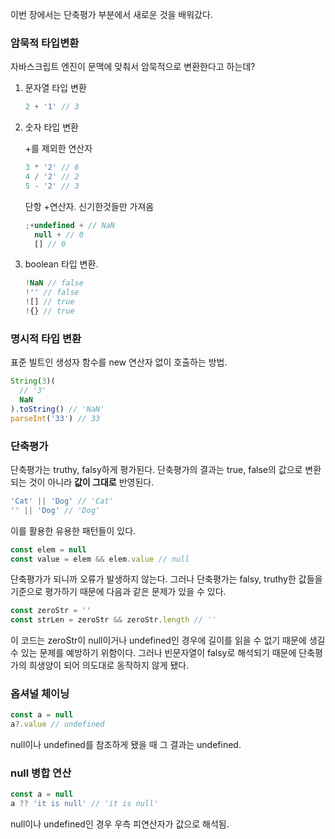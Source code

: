이번 장에서는 단축평가 부분에서 새로운 것을 배워갔다.

### 암묵적 타입변환

자바스크립트 엔진이 문맥에 맞춰서 암묵적으로 변환한다고 하는데?

1. 문자열 타입 변환

   ```jsx
   2 + '1' // 3
   ```

2. 숫자 타입 변환

   +를 제외한 연산자

   ```jsx
   3 * '2' // 6
   4 / '2' // 2
   5 - '2' // 3
   ```

   단항 +연산자. 신기한것들만 가져옴

   ```jsx
   ;+undefined + // NaN
     null + // 0
     [] // 0
   ```

3. boolean 타입 변환.

   ```jsx
   !NaN // false
   !'' // false
   ![] // true
   !{} // true
   ```

### 명시적 타입 변환

표준 빌트인 생성자 함수를 new 연산자 없이 호출하는 방법.

```jsx
String(3)(
  // '3'
  NaN
).toString() // 'NaN'
parseInt('33') // 33
```

### 단축평가

단축평가는 truthy, falsy하게 평가된다. 단축평가의 결과는 true, false의 값으로 변환되는 것이 아니라 **값이 그대로** 반영된다.

```jsx
'Cat' || 'Dog' // 'Cat'
'' || 'Dog' // 'Dog'
```

이를 활용한 유용한 패턴들이 있다.

```jsx
const elem = null
const value = elem && elem.value // null
```

단축평가가 되니까 오류가 발생하지 않는다. 그러나 단축평가는 falsy, truthy한 값들을 기준으로 평가하기 때문에 다음과 같은 문제가 있을 수 있다.

```jsx
const zeroStr = ''
const strLen = zeroStr && zeroStr.length // ''
```

이 코드는 zeroStr이 null이거나 undefined인 경우에 길이를 읽을 수 없기 때문에 생길 수 있는 문제를 예방하기 위함이다. 그러나 빈문자열이 falsy로 해석되기 때문에 단축평가의 희생양이 되어 의도대로 동작하지 않게 됐다.

### 옵셔널 체이닝

```jsx
const a = null
a?.value // undefined
```

null이나 undefined를 참조하게 됐을 때 그 결과는 undefined.

### null 병합 연산

```jsx
const a = null
a ?? 'it is null' // 'it is null'
```

null이나 undefined인 경우 우측 피연산자가 값으로 해석됨.
